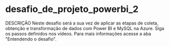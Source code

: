 # desafio_de_projeto_powerbi_2

DESCRIÇÃO
Neste desafio será a sua vez de aplicar as etapas de coleta, obtenção e transformação de dados com Power BI e MySQL na Azure. Siga os passos definidos nos vídeos. Para mais informações acesse a aba "Entendendo o desafio".
